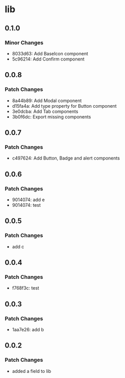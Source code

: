 # lib

## 0.1.0

### Minor Changes

- 8033d63: Add BaseIcon component
- 5c96214: Add Confirm component

## 0.0.8

### Patch Changes

- 8a44b89: Add Modal component
- d15fa4a: Add type property for Button component
- 3e0dcba: Add Tab components
- 3b0f6dc: Export missing components

## 0.0.7

### Patch Changes

- c497624: Add Button, Badge and alert components

## 0.0.6

### Patch Changes

- 9014074: add e
- 9014074: test

## 0.0.5

### Patch Changes

- add c

## 0.0.4

### Patch Changes

- f768f3c: test

## 0.0.3

### Patch Changes

- 1aa7e26: add b

## 0.0.2

### Patch Changes

- added a field to lib
